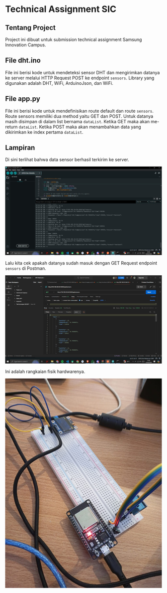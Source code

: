 # Technical Assignment SIC

## Tentang Project
Project ini dibuat untuk submission technical assignment Samsung Innovation Campus.

## File dht.ino
File ini berisi kode untuk mendeteksi sensor DHT dan mengirimkan datanya ke server melalui HTTP Request POST ke endpoint `sensors`. Library yang digunakan adalah DHT, WiFi, ArduinoJson, dan WiFi.

## File app.py
File ini berisi kode untuk mendefinisikan route default dan route `sensors`. Route sensors memiliki dua method yaitu GET dan POST. Untuk datanya masih disimpan di dalam list bernama `dataList`. Ketika GET maka akan me-return `dataList`. Ketika POST maka akan menambahkan data yang dikirimkan ke index pertama `dataList`.

## Lampiran
Di sini terlihat bahwa data sensor berhasil terkirim ke server.

![](assets/sensor_response.jpg)

Lalu kita cek apakah datanya sudah masuk dengan GET Request endpoint `sensors` di Postman.

![](assets/api_response.jpg)

Ini adalah rangkaian fisik hardwarenya.

![](assets/hardware.jpg)